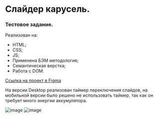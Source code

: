 # Слайдер карусель.
### Тестовое задание.

Реализован на:

- HTML;
- CSS;
- JS;
- Применена БЭМ методология;
- Семантическая верстка;
- Работа с DOM.

[Ссылка на проект в Figma](https://www.figma.com/file/7Z5nfsdKIwAihvNlu3yu8f/Тестовое-задание%3A-frontend?type=design&node-id=0-1)

На версии Desktop реализован таймер переключения слайдов, на мобильной версии было решено не использовать таймер, так как он требует много энергии аккумулятора.


![image](https://github.com/kulishova/sliderNuts/assets/111117604/ee7a8ae2-6bdf-4f07-9223-910b6e1d373d)
![image](https://github.com/kulishova/sliderNuts/assets/111117604/6bc752fb-4565-4b21-9af5-67485bcab953)

